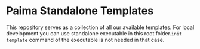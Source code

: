 # Paima Standalone Templates

This repository serves as a collection of all our available templates. For local development you can use standalone executable in this root folder.`init template` command of the executable is not needed in that case.
